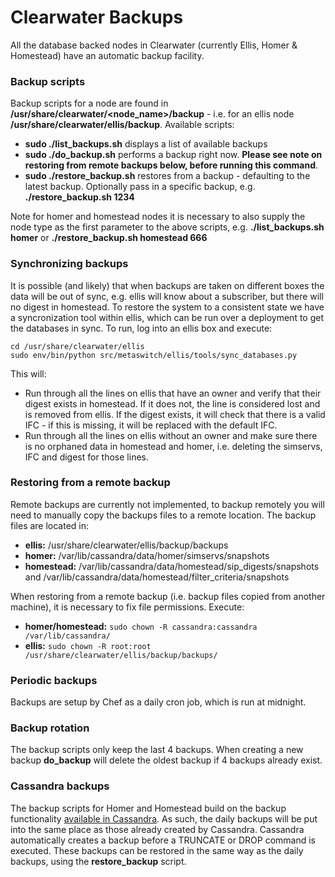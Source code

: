 Clearwater Backups
==================

All the database backed nodes in Clearwater (currently Ellis, Homer &
Homestead) have an automatic backup facility.

### Backup scripts

Backup scripts for a node are found in
**/usr/share/clearwater/&lt;node\_name\>/backup** - i.e. for an ellis node
**/usr/share/clearwater/ellis/backup**. Available scripts:

-   **sudo ./list\_backups.sh** displays a list of available backups
-   **sudo ./do\_backup.sh** performs a backup right now. **Please see note on restoring from remote backups below, before running this command**.
-   **sudo ./restore\_backup.sh** restores from a backup - defaulting to
    the latest backup. Optionally pass in a specific backup, e.g.
    **./restore\_backup.sh 1234**

Note for homer and homestead nodes it is necessary to also supply the
node type as the first parameter to the above scripts, e.g.
**./list\_backups.sh homer** or **./restore\_backup.sh homestead 666**

### Synchronizing backups

It is possible (and likely) that when backups are taken on different
boxes the data will be out of sync, e.g. ellis will know about a
subscriber, but there will no digest in homestead. To restore the system
to a consistent state we have a syncronization tool within ellis, which
can be run over a deployment to get the databases in sync. To run, log
into an ellis box and execute:

    cd /usr/share/clearwater/ellis
    sudo env/bin/python src/metaswitch/ellis/tools/sync_databases.py

This will:

-   Run through all the lines on ellis that have an owner and verify
    that their digest exists in homestead. If it does not, the line is
    considered lost and is removed from ellis. If the digest exists, it
    will check that there is a valid IFC - if this is missing, it will
    be replaced with the default IFC.
-   Run through all the lines on ellis without an owner and make sure
    there is no orphaned data in homestead and homer, i.e. deleting the
    simservs, IFC and digest for those lines.

### Restoring from a remote backup

Remote backups are currently not implemented, to backup remotely you
will need to manually copy the backups files to a remote location. The
backup files are located in:

-   **ellis:** /usr/share/clearwater/ellis/backup/backups
-   **homer:** /var/lib/cassandra/data/homer/simservs/snapshots
-   **homestead:**
    /var/lib/cassandra/data/homestead/sip\_digests/snapshots and
    /var/lib/cassandra/data/homestead/filter\_criteria/snapshots

When restoring from a remote backup (i.e. backup files copied from another machine), it is necessary to fix file permissions. Execute:

-   **homer/homestead:** `sudo chown -R cassandra:cassandra /var/lib/cassandra/`
-   **ellis:** `sudo chown -R root:root /usr/share/clearwater/ellis/backup/backups/`

### Periodic backups

Backups are setup by Chef as a daily cron job, which is run at midnight.

### Backup rotation

The backup scripts only keep the last 4 backups. When creating a new
backup **do\_backup** will delete the oldest backup if 4 backups already
exist.

### Cassandra backups

The backup scripts for Homer and Homestead build on the backup
functionality [available in
Cassandra](http://www.datastax.com/docs/1.1/backup_restore). As such,
the daily backups will be put into the same place as those already
created by Cassandra. Cassandra automatically creates a backup before a
TRUNCATE or DROP command is executed. These backups can be restored in
the same way as the daily backups, using the **restore\_backup** script.